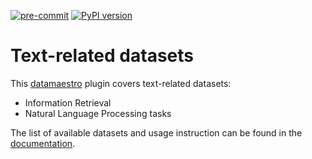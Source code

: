  [![pre-commit](https://img.shields.io/badge/pre--commit-enabled-brightgreen?logo=pre-commit&logoColor=white)](https://github.com/pre-commit/pre-commit) [![PyPI version](https://badge.fury.io/py/datamaestro-text.svg)](https://badge.fury.io/py/datamaestro-text)

# Text-related datasets

This [datamaestro](https://github.com/bpiwowar/datasets) plugin covers text-related datasets:

- Information Retrieval
- Natural Language Processing tasks

The list of available datasets and usage instruction can be found in the [documentation](http://experimaestro.github.io/datamaestro_text/).
